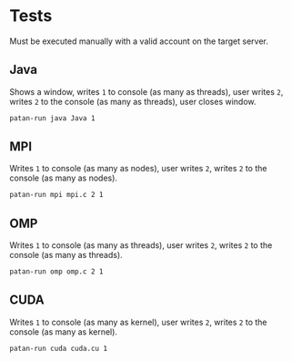 # Tests
Must be executed manually with a valid account on the target server.

## Java
Shows a window, writes `1` to console (as many as threads), user writes `2`, writes `2` to the console (as many as threads), user closes window.
```bash
patan-run java Java 1
```

## MPI
Writes `1` to console (as many as nodes), user writes `2`, writes `2` to the console (as many as nodes).
```bash
patan-run mpi mpi.c 2 1
```

## OMP
Writes `1` to console (as many as threads), user writes `2`, writes `2` to the console (as many as threads).
```bash
patan-run omp omp.c 2 1
```

## CUDA
Writes `1` to console (as many as kernel), user writes `2`, writes `2` to the console (as many as kernel).
```bash
patan-run cuda cuda.cu 1
```
